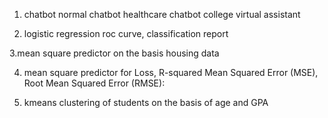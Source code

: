 1. chatbot
normal chatbot
healthcare chatbot
college  virtual assistant

2. logistic regression 
roc curve, classification report

3.mean square predictor on the basis housing data

4. mean square predictor for Loss, R-squared
Mean Squared Error (MSE),
Root Mean Squared Error (RMSE): 

5. kmeans clustering of students on the basis of age and GPA
